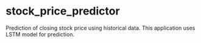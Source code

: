 # stock_price_predictor
Prediction of closing stock price using historical data. This application uses LSTM model for prediction.
